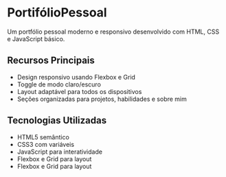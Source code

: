 # PortifólioPessoal
Um portfólio pessoal moderno e responsivo desenvolvido com HTML, CSS e JavaScript básico.

## Recursos Principais
- Design responsivo usando Flexbox e Grid
- Toggle de modo claro/escuro
- Layout adaptável para todos os dispositivos
- Seções organizadas para projetos, habilidades e sobre mim

## Tecnologias Utilizadas
- HTML5 semântico
- CSS3 com variáveis
- JavaScript para interatividade
- Flexbox e Grid para layout
- Flexbox e Grid para layout
